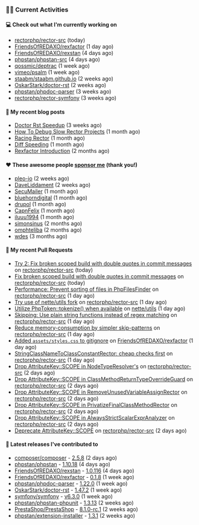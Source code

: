 ### 👨‍💻 Current Activities


#### 💻 Check out what I'm currently working on

- [rectorphp/rector-src](https://github.com/rectorphp/rector-src) (today)
- [FriendsOfREDAXO/rexfactor](https://github.com/FriendsOfREDAXO/rexfactor) (1 day ago)
- [FriendsOfREDAXO/rexstan](https://github.com/FriendsOfREDAXO/rexstan) (4 days ago)
- [phpstan/phpstan-src](https://github.com/phpstan/phpstan-src) (4 days ago)
- [qossmic/deptrac](https://github.com/qossmic/deptrac) (1 week ago)
- [vimeo/psalm](https://github.com/vimeo/psalm) (1 week ago)
- [staabm/staabm.github.io](https://github.com/staabm/staabm.github.io) (2 weeks ago)
- [OskarStark/doctor-rst](https://github.com/OskarStark/doctor-rst) (2 weeks ago)
- [phpstan/phpdoc-parser](https://github.com/phpstan/phpdoc-parser) (3 weeks ago)
- [rectorphp/rector-symfony](https://github.com/rectorphp/rector-symfony) (3 weeks ago)


#### 📜 My recent blog posts

- [Doctor Rst Speedup](https://staabm.github.io/2023/05/18/doctor-rst-speedup.html) (3 weeks ago)
- [How To Debug Slow Rector Projects](https://staabm.github.io/2023/05/10/how-to-debug-slow-rector-projects.html) (1 month ago)
- [Racing Rector](https://staabm.github.io/2023/05/06/racing-rector.html) (1 month ago)
- [Diff Speeding](https://staabm.github.io/2023/05/01/diff-speeding.html) (1 month ago)
- [Rexfactor Introduction](https://staabm.github.io/2023/04/09/rexfactor-introduction.html) (2 months ago)


#### ❤️ These awesome people [sponsor me](https://github.com/sponsors/staabm) (thank you!)

- [pleo-io](https://github.com/pleo-io) (2 weeks ago)
- [DaveLiddament](https://github.com/DaveLiddament) (2 weeks ago)
- [SecuMailer](https://github.com/SecuMailer) (1 month ago)
- [bluehorndigital](https://github.com/bluehorndigital) (1 month ago)
- [drupol](https://github.com/drupol) (1 month ago)
- [CapnFelix](https://github.com/CapnFelix) (1 month ago)
- [iluuu1994](https://github.com/iluuu1994) (1 month ago)
- [simonsinus](https://github.com/simonsinus) (2 months ago)
- [omphteliba](https://github.com/omphteliba) (2 months ago)
- [wdes](https://github.com/wdes) (3 months ago)


#### 🔨 My recent Pull Requests

- [Try 2: Fix broken scoped build with double quotes in commit messages](https://github.com/rectorphp/rector-src/pull/4178) on [rectorphp/rector-src](https://github.com/rectorphp/rector-src) (today)
- [Fix broken scoped build with double quotes in commit messages](https://github.com/rectorphp/rector-src/pull/4175) on [rectorphp/rector-src](https://github.com/rectorphp/rector-src) (today)
- [Performance: Prevent sorting of files in PhpFilesFinder](https://github.com/rectorphp/rector-src/pull/4164) on [rectorphp/rector-src](https://github.com/rectorphp/rector-src) (1 day ago)
- [Try use of nette/utils fork](https://github.com/rectorphp/rector-src/pull/4158) on [rectorphp/rector-src](https://github.com/rectorphp/rector-src) (1 day ago)
- [Utilize PhpToken::tokenize() when available](https://github.com/nette/utils/pull/296) on [nette/utils](https://github.com/nette/utils) (1 day ago)
- [Skipping: Use plain string functions instead of regex matching](https://github.com/rectorphp/rector-src/pull/4153) on [rectorphp/rector-src](https://github.com/rectorphp/rector-src) (1 day ago)
- [Reduce memory-consumption by simpler skip-patterns](https://github.com/rectorphp/rector-src/pull/4152) on [rectorphp/rector-src](https://github.com/rectorphp/rector-src) (1 day ago)
- [Added `assets/styles.css` to gitignore](https://github.com/FriendsOfREDAXO/rexfactor/pull/89) on [FriendsOfREDAXO/rexfactor](https://github.com/FriendsOfREDAXO/rexfactor) (1 day ago)
- [StringClassNameToClassConstantRector: cheap checks first](https://github.com/rectorphp/rector-src/pull/4151) on [rectorphp/rector-src](https://github.com/rectorphp/rector-src) (1 day ago)
- [Drop AttributeKey::SCOPE in NodeTypeResolver&#39;s](https://github.com/rectorphp/rector-src/pull/4146) on [rectorphp/rector-src](https://github.com/rectorphp/rector-src) (2 days ago)
- [Drop AttributeKey::SCOPE in ClassMethodReturnTypeOverrideGuard](https://github.com/rectorphp/rector-src/pull/4144) on [rectorphp/rector-src](https://github.com/rectorphp/rector-src) (2 days ago)
- [Drop AttributeKey::SCOPE in RemoveUnusedVariableAssignRector](https://github.com/rectorphp/rector-src/pull/4141) on [rectorphp/rector-src](https://github.com/rectorphp/rector-src) (2 days ago)
- [Drop AttributeKey::SCOPE in PrivatizeFinalClassMethodRector](https://github.com/rectorphp/rector-src/pull/4140) on [rectorphp/rector-src](https://github.com/rectorphp/rector-src) (2 days ago)
- [Drop AttributeKey::SCOPE in AlwaysStrictScalarExprAnalyzer](https://github.com/rectorphp/rector-src/pull/4139) on [rectorphp/rector-src](https://github.com/rectorphp/rector-src) (2 days ago)
- [Deprecate AttributeKey::SCOPE](https://github.com/rectorphp/rector-src/pull/4135) on [rectorphp/rector-src](https://github.com/rectorphp/rector-src) (2 days ago)


#### 🔭 Latest releases I've contributed to

- [composer/composer](https://github.com/composer/composer) - [2.5.8](https://github.com/composer/composer/releases/tag/2.5.8) (2 days ago)
- [phpstan/phpstan](https://github.com/phpstan/phpstan) - [1.10.18](https://github.com/phpstan/phpstan/releases/tag/1.10.18) (4 days ago)
- [FriendsOfREDAXO/rexstan](https://github.com/FriendsOfREDAXO/rexstan) - [1.0.116](https://github.com/FriendsOfREDAXO/rexstan/releases/tag/1.0.116) (4 days ago)
- [FriendsOfREDAXO/rexfactor](https://github.com/FriendsOfREDAXO/rexfactor) - [0.1.8](https://github.com/FriendsOfREDAXO/rexfactor/releases/tag/0.1.8) (1 week ago)
- [phpstan/phpdoc-parser](https://github.com/phpstan/phpdoc-parser) - [1.22.0](https://github.com/phpstan/phpdoc-parser/releases/tag/1.22.0) (1 week ago)
- [OskarStark/doctor-rst](https://github.com/OskarStark/doctor-rst) - [1.47.2](https://github.com/OskarStark/doctor-rst/releases/tag/1.47.2) (1 week ago)
- [symfony/symfony](https://github.com/symfony/symfony) - [v6.3.0](https://github.com/symfony/symfony/releases/tag/v6.3.0) (1 week ago)
- [phpstan/phpstan-phpunit](https://github.com/phpstan/phpstan-phpunit) - [1.3.13](https://github.com/phpstan/phpstan-phpunit/releases/tag/1.3.13) (2 weeks ago)
- [PrestaShop/PrestaShop](https://github.com/PrestaShop/PrestaShop) - [8.1.0-rc.1](https://github.com/PrestaShop/PrestaShop/releases/tag/8.1.0-rc.1) (2 weeks ago)
- [phpstan/extension-installer](https://github.com/phpstan/extension-installer) - [1.3.1](https://github.com/phpstan/extension-installer/releases/tag/1.3.1) (2 weeks ago)
